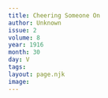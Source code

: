 ```yaml
---
title: Cheering Someone On
author: Unknown
issue: 2
volume: 8
year: 1916
month: 30
day: V
tags:
layout: page.njk
image:
---
```


